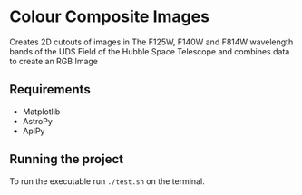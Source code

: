 # Colour Composite Images

Creates 2D cutouts of images in The F125W, F140W and F814W wavelength bands of the UDS Field of the Hubble Space Telescope and combines data to create an RGB Image

## Requirements
- Matplotlib
- AstroPy
- AplPy

## Running the project
To run the executable run `./test.sh` on the terminal.



